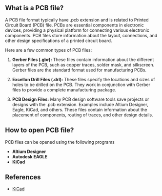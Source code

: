 ## What is a PCB file?

A PCB file format typically have .pcb extension and is related to Printed Circuit Board (PCB) file. PCBs are essential components in electronic devices, providing a physical platform for connecting various electronic components. PCB files store information about the layout, connections, and other design specifications of a printed circuit board.

Here are a few common types of PCB files:

1.  **Gerber Files (.gbr):** These files contain information about the different layers of the PCB, such as copper traces, solder mask, and silkscreen. Gerber files are the standard format used for manufacturing PCBs.
    
2.  **Excellon Drill Files (.drl):** These files specify the locations and sizes of holes to be drilled on the PCB. They work in conjunction with Gerber files to provide a complete manufacturing package.
    
3.  **PCB Design Files:** Many PCB design software tools save projects or designs with the .pcb extension. Examples include Altium Designer, Eagle, KiCad, and others. These files contain information about the placement of components, routing of traces, and other design details.

## How to open PCB file?

PCB files can be opened using the following programs

- **Altium Designer**
- **Autodesk EAGLE**
- **KiCad**

## References
* [KiCad](https://en.wikipedia.org/wiki/KiCad)


